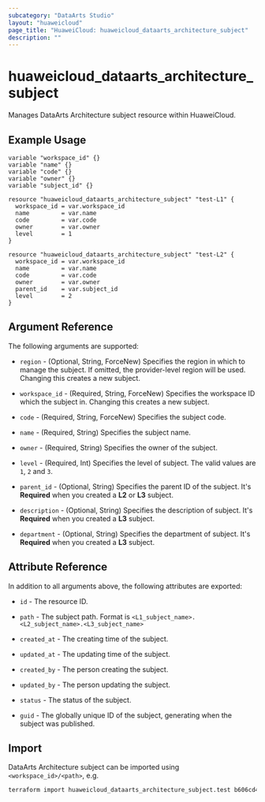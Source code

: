 ```yaml
---
subcategory: "DataArts Studio"
layout: "huaweicloud"
page_title: "HuaweiCloud: huaweicloud_dataarts_architecture_subject"
description: ""
---
```


# huaweicloud_dataarts_architecture_subject

Manages DataArts Architecture subject resource within HuaweiCloud.

## Example Usage

```hcl
variable "workspace_id" {}
variable "name" {}
variable "code" {}
variable "owner" {}
variable "subject_id" {}

resource "huaweicloud_dataarts_architecture_subject" "test-L1" {
  workspace_id = var.workspace_id
  name         = var.name
  code         = var.code
  owner        = var.owner
  level        = 1
}

resource "huaweicloud_dataarts_architecture_subject" "test-L2" {
  workspace_id = var.workspace_id
  name         = var.name
  code         = var.code
  owner        = var.owner
  parent_id    = var.subject_id
  level        = 2
}
```

## Argument Reference

The following arguments are supported:

* `region` - (Optional, String, ForceNew) Specifies the region in which to manage the subject.
  If omitted, the provider-level region will be used. Changing this creates a new subject.

* `workspace_id` - (Required, String, ForceNew) Specifies the workspace ID which the subject in.
  Changing this creates a new subject.

* `code` - (Required, String, ForceNew) Specifies the subject code.

* `name` - (Required, String) Specifies the subject name.

* `owner` - (Required, String) Specifies the owner of the subject.

* `level` - (Required, Int) Specifies the level of subject. The valid values are `1`, `2` and `3`.

* `parent_id` - (Optional, String) Specifies the parent ID of the subject.
  It's **Required** when you created a **L2** or **L3** subject.

* `description` - (Optional, String) Specifies the description of subject.
  It's **Required** when you created a **L3** subject.

* `department` - (Optional, String) Specifies the department of subject.
  It's **Required** when you created a **L3** subject.

## Attribute Reference

In addition to all arguments above, the following attributes are exported:

* `id` - The resource ID.

* `path` - The subject path. Format is `<L1_subject_name>.<L2_subject_name>.<L3_subject_name>`

* `created_at` - The creating time of the subject.

* `updated_at` - The updating time of the subject.

* `created_by` - The person creating the subject.

* `updated_by` - The person updating the subject.

* `status` - The status of the subject.

* `guid` - The globally unique ID of the subject, generating when the subject was published.

## Import

DataArts Architecture subject can be imported using `<workspace_id>/<path>`, e.g.

```sh
terraform import huaweicloud_dataarts_architecture_subject.test b606cd4a47b645108a122857204b360f/test-L1.test-L2
```
